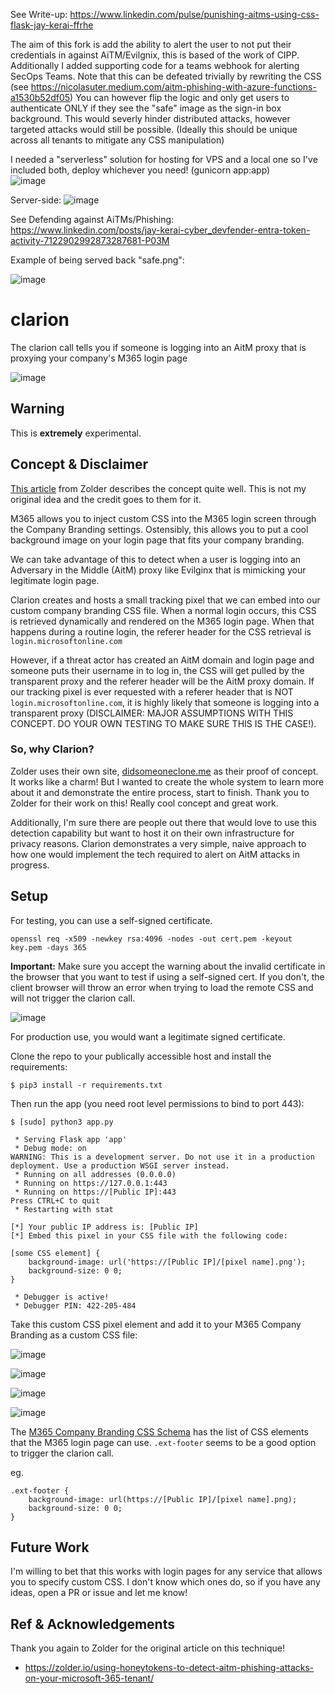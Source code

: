 See Write-up: https://www.linkedin.com/pulse/punishing-aitms-using-css-flask-jay-kerai-ffrhe  
 
The aim of this fork is add the ability to alert the user to not put their credentials in against AiTM/Evilgnix, this is based of the work of CIPP. Additionally I added supporting code for a teams webhook for alerting SecOps Teams. Note that this can be defeated trivially by rewriting the CSS (see https://nicolasuter.medium.com/aitm-phishing-with-azure-functions-a1530b52df05) You can however flip the logic and only get users to authenticate ONLY if they see the "safe" image as the sign-in box background. This would severly hinder distributed attacks, however targeted attacks would still be possible. (Ideally this should be unique across all tenants to mitigate any CSS manipulation)

I needed a "serverless" solution for hosting for VPS and a local one so I've included both, deploy whichever you need! (gunicorn app:app)  
![image](https://github.com/jkerai1/clarion/assets/55988027/79848295-0c26-4b98-9ba7-80c3119a004e)

Server-side:
![image](https://github.com/jkerai1/clarion/assets/55988027/c9ff7224-954d-412b-9d70-bf6e9590c457)

See Defending against AiTMs/Phishing: https://www.linkedin.com/posts/jay-kerai-cyber_devfender-entra-token-activity-7122902992873287681-P03M

Example of being served back "safe.png":

![image](https://github.com/jkerai1/clarion/assets/55988027/c583b3f8-8dff-4378-a3f8-594be3b63536)

# clarion
The clarion call tells you if someone is logging into an AitM proxy that is proxying your company's M365 login page

![image](https://github.com/HuskyHacks/clarion/assets/57866415/58627a15-8beb-43d5-a0f1-4172f9da8653)

## Warning
This is **extremely** experimental.

## Concept & Disclaimer
[This article](https://zolder.io/using-honeytokens-to-detect-aitm-phishing-attacks-on-your-microsoft-365-tenant/) from Zolder describes the concept quite well. This is not my original idea and the credit goes to them for it.

M365 allows you to inject custom CSS into the M365 login screen through the Company Branding settings. Ostensibly, this allows you to put a cool background image on your login page that fits your company branding.

We can take advantage of this to detect when a user is logging into an Adversary in the Middle (AitM) proxy like Evilginx that is mimicking your legitimate login page.

Clarion creates and hosts a small tracking pixel that we can embed into our custom company branding CSS file. When a normal login occurs, this CSS is retrieved dynamically and rendered on the M365 login page. When that happens during a routine login, the referer header for the CSS retrieval is `login.microsoftonline.com`

However, if a threat actor has created an AitM domain and login page and someone puts their username in to log in, the CSS will get pulled by the transparent proxy and the referer header will be the AitM proxy domain. If our tracking pixel is ever requested with a referer header that is NOT `login.microsoftonline.com`, it is highly likely that someone is logging into a transparent proxy (DISCLAIMER: MAJOR ASSUMPTIONS WITH THIS CONCEPT. DO YOUR OWN TESTING TO MAKE SURE THIS IS THE CASE!).

### So, why Clarion?
Zolder uses their own site, [didsomeoneclone.me](https://didsomeoneclone.me/) as their proof of concept. It works like a charm! But I wanted to create the whole system to learn more about it and demonstrate the entire process, start to finish. Thank you to Zolder for their work on this! Really cool concept and great work.

Additionally, I'm sure there are people out there that would love to use this detection capability but want to host it on their own infrastructure for privacy reasons. Clarion demonstrates a very simple, naive approach to how one would implement the tech required to alert on AitM attacks in progress.
 
## Setup
For testing, you can use a self-signed certificate. 

```
openssl req -x509 -newkey rsa:4096 -nodes -out cert.pem -keyout key.pem -days 365
```

**Important:** Make sure you accept the warning about the invalid certificate in the browser that you want to test if using a self-signed cert. If you don't, the client browser will throw an error when trying to load the remote CSS and will not trigger the clarion call.

![image](https://github.com/HuskyHacks/clarion/assets/57866415/2d66f9aa-09c5-4d15-974e-3f71e2ddcf50)

For production use, you would want a legitimate signed certificate.

Clone the repo to your publically accessible host and install the requirements:

```
$ pip3 install -r requirements.txt
```

Then run the app (you need root level permissions to bind to port 443):

```
$ [sudo] python3 app.py

 * Serving Flask app 'app'
 * Debug mode: on
WARNING: This is a development server. Do not use it in a production deployment. Use a production WSGI server instead.
 * Running on all addresses (0.0.0.0)
 * Running on https://127.0.0.1:443
 * Running on https://[Public IP]:443
Press CTRL+C to quit
 * Restarting with stat

[*] Your public IP address is: [Public IP]
[*] Embed this pixel in your CSS file with the following code:

[some CSS element] {
    background-image: url('https://[Public IP]/[pixel name].png');
    background-size: 0 0;
}

 * Debugger is active!
 * Debugger PIN: 422-205-484
```

Take this custom CSS pixel element and add it to your M365 Company Branding as a custom CSS file:

![image](https://github.com/HuskyHacks/clarion/assets/57866415/c94192ed-6b73-43ea-a158-ca34b69f91e2)

![image](https://github.com/HuskyHacks/clarion/assets/57866415/bc24d94b-14d4-4dde-a668-09bf8482d811)

![image](https://github.com/HuskyHacks/clarion/assets/57866415/f3401d09-1bfc-4154-9971-59b07523d44e)

![image](https://github.com/HuskyHacks/clarion/assets/57866415/f9234950-9353-41d1-8b44-9b23abe69095)

The [M365 Company Branding CSS Schema](https://learn.microsoft.com/en-us/entra/fundamentals/reference-company-branding-css-template) has the list of CSS elements that the M365 login page can use. `.ext-footer` seems to be a good option to trigger the clarion call.

eg. 
```
.ext-footer {
    background-image: url(https://[Public IP]/[pixel name].png);
    background-size: 0 0;
}
```

## Future Work
I'm willing to bet that this works with login pages for any service that allows you to specify custom CSS. I don't know which ones do, so if you have any ideas, open a PR or issue and let me know!

## Ref & Acknowledgements
Thank you again to Zolder for the original article on this technique!

- https://zolder.io/using-honeytokens-to-detect-aitm-phishing-attacks-on-your-microsoft-365-tenant/
